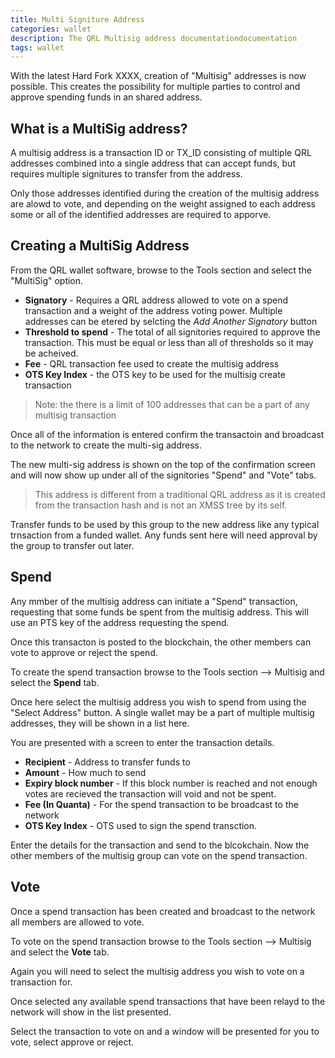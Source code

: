 ```yaml
---
title: Multi Signiture Address
categories: wallet
description: The QRL Multisig address documentationdocumentation
tags: wallet
---
```



With the latest Hard Fork XXXX, creation of "Multisig" addresses is now possible. This creates the possibility for multiple parties to control and approve spending funds in an shared address.

## What is a MultiSig address?

A multisig address is a transaction ID or TX_ID consisting of multiple QRL addresses combined into a single address that can accept funds, but requires multiple signitures to transfer from the address. 

Only those addresses identified during the creation of the multisig address are alowd to vote, and depending on the weight assigned to each address some or all of the identified addresses are required to apporve. 



## Creating a MultiSig Address

From the QRL wallet software, browse to the Tools section and select the "MultiSig" option.


- **Signatory** - Requires a QRL address allowed to vote on a spend transaction and a weight of the address voting power. Multiple addresses can be etered by selcting the *Add Another Signatory* button
- **Threshold to spend** - The total of all signitories required to approve the transaction. This must be equal or less than all of thresholds so it may be acheived.
- **Fee** - QRL transaction fee used to create the multisig address
- **OTS Key Index** - the OTS key to be used for the multisig create transaction


> Note: the there is a limit of 100 addresses that can be a part of any multisig transaction

Once all of the information is entered confirm the transactoin and broadcast to the network to create the multi-sig address. 

The new multi-sig address is shown on the top of the confirmation screen and will now show up under all of the signitories "Spend" and "Vote" tabs.

> This address is different from a traditional QRL address as it is created from the transaction hash and is not an XMSS tree by its self. 


Transfer funds to be used by this group to the new address like any typical trnsaction from a funded wallet. Any funds sent here will need approval by the group to transfer out later.


## Spend

Any mmber of the multisig address can initiate a "Spend" transaction, requesting that some funds be spent from the multisig address. This will use an PTS key of the address requesting the spend.

Once this transacton is posted to the blockchain, the other members can vote to approve or reject the spend.

To create the spend transaction browse to the Tools section --> Multisig and select the **Spend** tab.

Once here select the multisig address you wish to spend from using the "Select Address" button. A single wallet may be a part of multiple multisig addresses, they will be shown in a list here.

You are presented with a screen to enter the transaction details.

- **Recipient** - Address to transfer funds to
- **Amount** - How much to send
- **Expiry block number** - If this block number is reached and not enough votes are recieved the transaction will void and not be spent.
- **Fee (In Quanta)** - For the spend transaction to be broadcast to the network
- **OTS Key Index** - OTS used to sign the spend transction.

Enter the details for the transaction and send to the blcokchain. Now the other members of the multisig group can vote on the spend transaction. 


## Vote

Once a spend transaction has been created and broadcast to the network all members are allowed to vote. 

To vote on the spend transaction browse to the Tools section --> Multisig and select the **Vote** tab.

Again you will need to select the multisig address you wish to vote on a transaction for.

Once selected any available spend transactions that have been relayd to the network will show in the list presented. 

Select the transaction to vote on and a window will be presented for you to vote, select approve or reject. 
